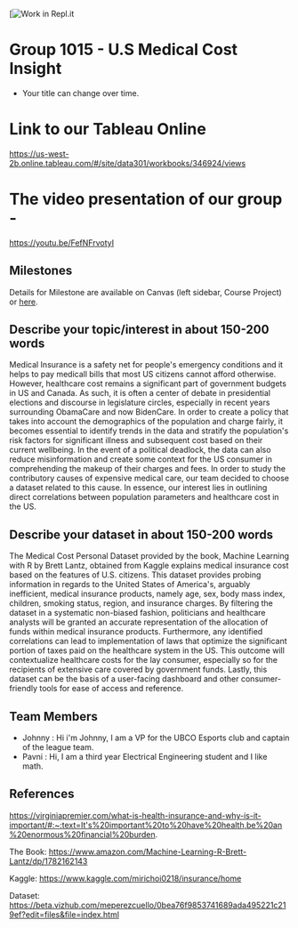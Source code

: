[![Work in Repl.it](https://classroom.github.com/assets/work-in-replit-14baed9a392b3a25080506f3b7b6d57f295ec2978f6f33ec97e36a161684cbe9.svg)

# Group 1015 - U.S Medical Cost Insight

- Your title can change over time.

# Link to our Tableau Online 

https://us-west-2b.online.tableau.com/#/site/data301/workbooks/346924/views

# The video presentation of our group -

https://youtu.be/FefNFrvotyI

## Milestones

Details for Milestone are available on Canvas (left sidebar, Course Project) or [here](https://firas.moosvi.com/courses/data301/project/milestone01.html).

## Describe your topic/interest in about 150-200 words
Medical Insurance is a safety net for people's emergency conditions and it helps to pay medicall bills that most US citizens cannot afford otherwise. However, healthcare cost remains a significant part of government budgets in US and Canada. As such, it is often a center of debate in presidential elections and discourse in legislature circles, especially in recent years surrounding ObamaCare and now BidenCare. In order to create a policy that takes into account the demographics of the population and charge fairly, it becomes essential to identify trends in the data and stratify the population's risk factors for significant illness and subsequent cost based on their current wellbeing. In the event of a political deadlock, the data can also reduce misinformation and create some context for the US consumer in comprehending the makeup of their charges and fees. In order to study the contributory causes of expensive medical care, our team decided to choose a dataset related to this cause. In essence, our interest lies in outlining direct correlations between population parameters and healthcare cost in the US.

## Describe your dataset in about 150-200 words
The Medical Cost Personal Dataset provided by the book, Machine Learning with R by Brett Lantz, obtained from Kaggle explains medical insurance cost based on the features of U.S. citizens. This dataset provides probing information in regards to the United States of America's, arguably inefficient, medical insurance products, namely age, sex, body mass index, children, smoking status, region, and insurance charges. By filtering the dataset in a systematic non-biased fashion, politicians and healthcare analysts will be granted an accurate representation of the allocation of funds within medical insurance products. Furthermore, any identified correlations can lead to implementation of laws that optimize the significant portion of taxes paid on the healthcare system in the US. This outcome will contextualize healthcare costs for the lay consumer, especially so for the recipients of extensive care covered by government funds. Lastly, this dataset can be the basis of a user-facing dashboard and other consumer-friendly tools for ease of access and reference.

## Team Members

- Johnny : Hi i'm Johnny, I am a VP for the UBCO Esports club and captain of the league team.
- Pavni : Hi, I am a third year Electrical Engineering student and I like math.

## References

 https://virginiapremier.com/what-is-health-insurance-and-why-is-it-important/#:~:text=It's%20important%20to%20have%20health,be%20an%20enormous%20financial%20burden.
 
The Book: https://www.amazon.com/Machine-Learning-R-Brett-Lantz/dp/1782162143

Kaggle: https://www.kaggle.com/mirichoi0218/insurance/home

Dataset: https://beta.vizhub.com/meperezcuello/0bea76f9853741689ada495221c219ef?edit=files&file=index.html
